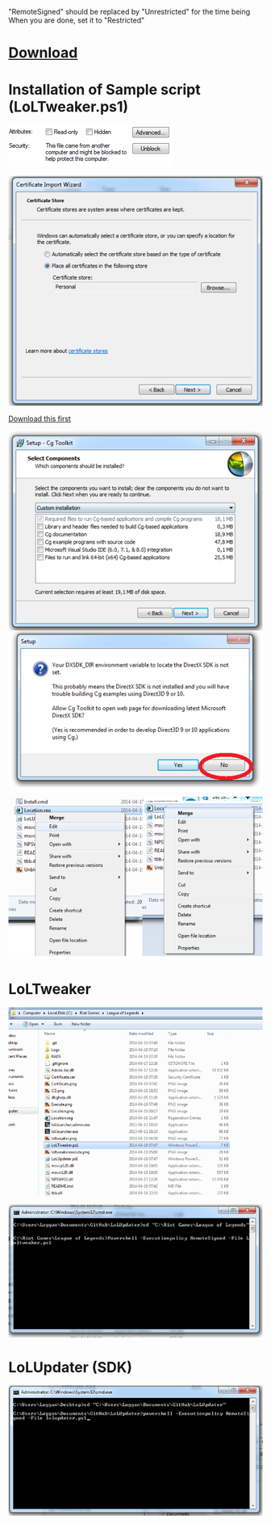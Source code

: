 "RemoteSigned" should be replaced by "Unrestricted" for the time being
When you are done, set it to "Restricted"

[Download](https://github.com/Loggan08/LoLUpdater/archive/master.zip)
==========

Installation of Sample script (LoLTweaker.ps1)
============

![alt text](Unblock.png)

![alt text](Certificate.png)

[Download this first](http://developer.download.nvidia.com/cg/Cg_3.1/Cg-3.1_April2012_Setup.exe)

![alt text](CG.png)

![alt text](Location.png)

LoLTweaker
==============

![alt text](loltweaker.png)

![alt text](loltweakerexecute.png)

LoLUpdater (SDK)
==========

![alt text](Execute.png)







